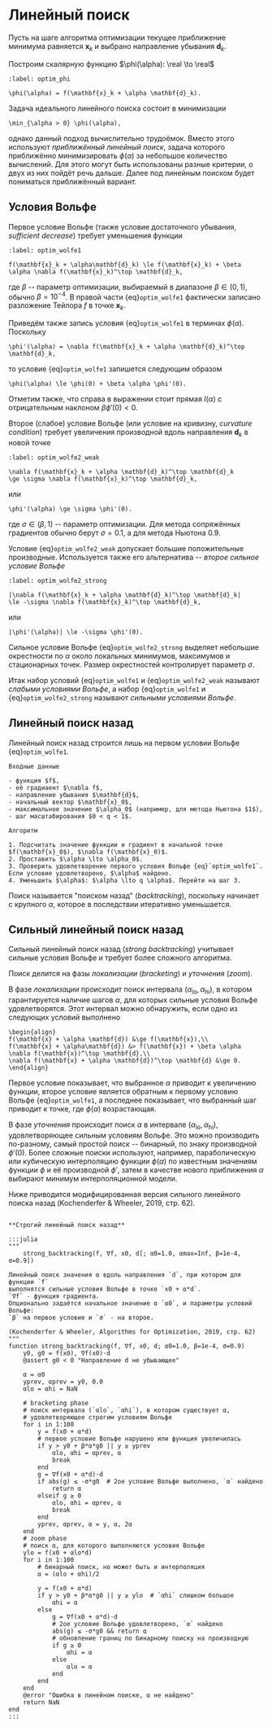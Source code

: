 # Линейный поиск

Пусть на шаге алгоритма оптимизации текущее приближение минимума равняется $\mathbf{x}_k$ и выбрано направление убывания $\mathbf{d}_k$.

Построим скалярную функцию $\phi(\alpha): \real \to \real$

```{math}
:label: optim_phi

\phi(\alpha) = f(\mathbf{x}_k + \alpha \mathbf{d}_k).
```

Задача идеального линейного поиска состоит в минимизации

```{math}
\min_{\alpha > 0} \phi(\alpha),
```

однако данный подход вычислительно трудоёмок. Вместо этого используют *приближённый линейный поиск*, задача которого приближённо минимизировать $\phi(\alpha)$ за небольшое количество вычислений. Для этого могут быть использованы разные критерии, о двух из них пойдёт речь дальше. Далее под линейным поиском будет пониматься приближённый вариант.

## Условия Вольфе

Первое условие Вольфе (также условие достаточного убывания, *sufficient decrease*) требует уменьшения функции

```{math}
:label: optim_wolfe1

f(\mathbf{x}_k + \alpha\mathbf{d}_k) \le f(\mathbf{x}_k) + \beta \alpha \nabla f(\mathbf{x}_k)^\top \mathbf{d}_k,
```

где $\beta$ -- параметр оптимизации, выбираемый в диапазоне $\beta\in(0,1)$, обычно $\beta = 10^{-4}$. В правой части {eq}`optim_wolfe1` фактически записано разложение Тейлора $f$ в точке $\mathbf{x}_k$.

Приведём также запись условия {eq}`optim_wolfe1` в терминах $\phi(\alpha)$. Поскольку

```{math}
\phi'(\alpha) = \nabla f(\mathbf{x}_k + \alpha \mathbf{d}_k)^\top \mathbf{d}_k,
```

то условие {eq}`optim_wolfe1` запишется следующим образом

```{math}
\phi(\alpha) \le \phi(0) + \beta \alpha \phi'(0).
```

Отметим также, что справа в выражении стоит прямая $l(\alpha)$ с отрицательным наклоном $\beta\phi'(0) < 0$.

Второе (слабое) условие Вольфе (или условие на кривизну, *curvature condition*) требует увеличения производной вдоль направления $\mathbf{d}_k$ в новой точке

```{math}
:label: optim_wolfe2_weak

\nabla f(\mathbf{x}_k + \alpha \mathbf{d}_k)^\top \mathbf{d}_k
\ge \sigma \nabla f(\mathbf{x}_k)^\top \mathbf{d}_k,
```

или

```{math}
\phi'(\alpha) \ge \sigma \phi'(0).
```

где $\sigma \in (\beta, 1)$ -- параметр оптимизации. Для метода сопряжённых градиентов обычно берут $\sigma = 0.1$, а для метода Ньютона $0.9$.

Условие {eq}`optim_wolfe2_weak` допускает большие положительные производные. Используется также его альтернатива -- *второе сильное условие Вольфе*

```{math}
:label: optim_wolfe2_strong

|\nabla f(\mathbf{x}_k + \alpha \mathbf{d}_k)^\top \mathbf{d}_k|
\le -\sigma \nabla f(\mathbf{x}_k)^\top \mathbf{d}_k,
```

или

```{math}
|\phi'(\alpha)| \le -\sigma \phi'(0).
```

Сильное условие Вольфе {eq}`optim_wolfe2_strong` выделяет небольшие окрестности по $\alpha$ около локальных минимумов, максимумов и стационарных точек. Размер окрестностей контролирует параметр $\sigma$.

Итак набор условий {eq}`optim_wolfe1` и {eq}`optim_wolfe2_weak` называют *слабыми условиями Вольфе*, а набор {eq}`optim_wolfe1` и {eq}`optim_wolfe2_strong` называют *сильными условиями Вольфе*.

## Линейный поиск назад

Линейный поиск назад строится лишь на первом условии Вольфе {eq}`optim_wolfe1`.

```{proof:algorithm} Линейный поиск назад
Входные данные

- функция $f$,
- её градиаент $\nabla f$,
- направление убывания $\mathbf{d}$,
- начальный вектор $\mathbf{x}_0$,
- максимальное значение $\alpha_0$ (например, для метода Ньютона $1$),
- шаг масштабирования $0 < q < 1$.

Алгоритм

1. Подсчитать значение функции и градиент в начальной точке $f(\mathbf{x}_0$), $\nabla f(\mathbf{x}_0)$.
2. Проставить $\alpha \lto \alpha_0$.
3. Проверить удовлетворение первого условия Вольфе {eq}`optim_wolfe1`. Если условие удовлетворено, $\alpha$ найдено.
4. Уменьшить $\alpha$: $\alpha \lto q \alpha$. Перейти на шаг 3.
```

Поиск называется "поиском назад" (*backtracking*), поскольку начинает с крупного $\alpha$, которое в последствии итеративно уменьшается.

## Сильный линейный поиск назад

Сильный линейный поиск назад (*strong backtracking*) учитывает сильные условия Вольфе и требует более сложного алгоритма.

Поиск делится на фазы *локализации* (*bracketing*) и *уточнения* (*zoom*).

В фазе *локализации* происходит поиск интервала $(\alpha_\text{lo}, \alpha_\text{hi})$, в котором гарантируется наличие шагов $\alpha$, для которых сильные условия Вольфе удовлетворятся. Этот интервал можно обнаружить, если одно из следующих условий выполнено

```{math}
\begin{align}
f(\mathbf{x} + \alpha \mathbf{d}) &\ge f(\mathbf{x}),\\
f(\mathbf{x} + \alpha\mathbf{d}) &> f(\mathbf{x}) + \beta \alpha \nabla f(\mathbf{x})^\top \mathbf{d},\\
\nabla f(\mathbf{x} + \alpha \mathbf{d})^\top \mathbf{d} &\ge 0.
\end{align}
```

Первое условие показывает, что выбранное $\alpha$ приводит к увеличению функции, второе условие является обратным к первому условию Вольфе {eq}`optim_wolfe1`, а последнее показывает, что выбранный шаг приводит к точке, где $\phi(\alpha)$ возрастающая.

В фазе *уточнения* происходит поиск $\alpha$ в интервале $(\alpha_\text{lo}, \alpha_\text{hi})$, удовлетворяющее сильным условиям Вольфе. Это можно производить по-разному, самый простой поиск -- бинарный, по знаку производной $\phi'(0)$. Более сложные поиски используют, например, параболическую или кубическую интерполяцию функции $\phi(\alpha)$ по известным значениям функции $\phi$ и её производной $\phi'$, затем в качестве нового приближения $\alpha$ выбирают минимум интерполяционной модели.

Ниже приводится модифицированная версия сильного линейного поиска назад (Kochenderfer & Wheeler, 2019, стр. 62).

```{proof:function} strong_backtracking

**Строгий линейный поиск назад**

:::julia
"""
    strong_backtracking(f, ∇f, x0, d[; α0=1.0, αmax=Inf, β=1e-4, σ=0.9])

Линейный поиск значения α вдоль направления `d`, при котором для функции `f` 
выполнятся сильные условия Вольфе в точке `x0 + α*d`.
`∇f` - функция градиента.
Опционально задаётся начальное значение α `α0`, и параметры условий Вольфе:
`β` на первое условие и `σ` - на второе.

(Kochenderfer & Wheeler, Algorithms for Optimization, 2019, стр. 62)
"""
function strong_backtracking(f, ∇f, x0, d; α0=1.0, β=1e-4, σ=0.9)
    y0, g0 = f(x0), ∇f(x0)⋅d
    @assert g0 < 0 "Направление d не убывающее"

    α = α0
    yprev, αprev = y0, 0.0
    αlo = αhi = NaN

    # bracketing phase
    # поиск интервала (`αlo`, `αhi`), в котором существует α,
    # удовлетворяющее строгим условиям Вольфе
    for i in 1:100
        y = f(x0 + α*d)
        # первое условие Вольфе нарушено или функция увеличилась
        if y > y0 + β*α*g0 || y ≥ yprev
            αlo, αhi = αprev, α
            break
        end
        g = ∇f(x0 + α*d)⋅d
        if abs(g) ≤ -σ*g0  # 2ое условие Вольфе выполнено, `α` найдено
            return α
        elseif g ≥ 0
            αlo, αhi = αprev, α
            break
        end
        yprev, αprev, α = y, α, 2α
    end
    # zoom phase
    # поиск α, для которого выполняются условия Вольфе
    ylo = f(x0 + αlo*d)
    for i in 1:100
        # бинарный поиск, но может быть и интерполяция
        α = (αlo + αhi)/2

        y = f(x0 + α*d)
        if y > y0 + β*α*g0 || y ≥ ylo  # `αhi` слишком большое
            αhi = α
        else
            g = ∇f(x0 + α*d)⋅d
            # 2ое условие Вольфе удовлетворено, `α` найдено
            abs(g) ≤ -σ*g0 && return α
            # обновление границ по бинарному поиску на производную
            if g ≥ 0
                αhi = α
            else
                αlo = α
            end
        end
    end
    @error "Ошибка в линейном поиске, α не найдено"
    return NaN
end
:::
```
